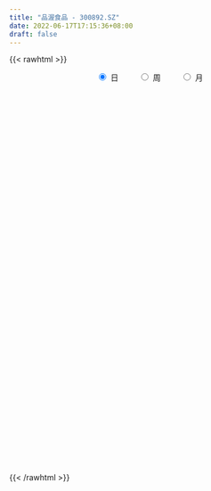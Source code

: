 ```yaml
---
title: "品渥食品 - 300892.SZ"
date: 2022-06-17T17:15:36+08:00
draft: false
---
```

{{< rawhtml >}}
    <div style="text-align: center">
        <label style="padding: 1rem;"><input style="margin-right: .5rem" type="radio" name="period" value="D" checked onclick="period_change(this)">日</label>
        <label style="padding: 1rem;"><input style="margin-right: .5rem" type="radio" name="period" value="W" onclick="period_change(this)">周</label>
        <label style="padding: 1rem;"><input style="margin-right: .5rem" type="radio" name="period" value="M" onclick="period_change(this)">月</label>
    </div>
    <div id="chart" style="height: 700px;"></div> 
    <script type="text/javascript">
        const D_v = [168585.79,126218.24,89160.56,63719.77,62055.11,56658.07,71483.65,46487.28,73024.44,68558.4,62812.05,48395.6,74253.6,91699.26,58838.67,79766.66,60822.12,53538.26,81286.23,57202.7,50057.84,34760.1,31302.67,21734.25,34876.08,33158.79,36425.02,53631.48,40179.98,47209.8,26225.57,29041.22,31536.32,25947.31,27328.06,19221.79,29185.63,23753.56,20193.75,15124.69,16686.98,62129.27,74740.59,99161.04,85477.61,78003.37,55603.56,51012.08,50325.49,35976.94,52902.48,66198.67,49074.66,65308.31,42530.72,37537.13,40877.89,51825.22,41487.16,58315.8,29833.75,32707.64,31622.02,42640.49,47854.32,42033.27,82080.24,67372.4,51147.87,52538.5,31421.57,32114.83,28055.55,53800.6,44962.52,36324.13,29436.67,21971.0,35570.23,29221.7,29316.83,20716.83,23938.85,23509.0,21121.0,21257.0,18689.46,15725.4,26110.88,18117.46,25725.82,16732.75,15645.44,13946.62,16534.58,22106.35,19443.29,19949.31,12483.59,15005.07,10884.44,18878.09,13449.07,13235.26,10236.42,13310.42,12845.68,10425.06,12225.25,12291.0,11884.11,10579.47,24621.95,16919.11,17989.26,14517.06,13583.13,32876.03,23725.64,16833.63,16387.0,17121.3,11244.71,12972.84,16953.7,16582.96,17079.2,25972.65,21148.16,17242.15,24055.86,26489.06,31416.33,32568.03,26969.36,40176.62,24592.74,60710.06,73162.29,41383.51,32810.45,21377.65,23005.13,16411.51,13568.9,21704.45,12213.6,26732.57,18567.08,17360.52,31872.05,27757.28,29965.75,20880.65,15770.88,18305.17,17084.45,21455.7,29365.09,27194.53,28001.8,17386.98,25328.4,22602.27,54716.91,46150.4,47699.51,41292.62,22157.13,23835.99,20336.12,20089.76,11243.74,13106.65,10369.1,12890.06,12838.02,20156.03,11697.85,11454.4,10269.6,16427.25,9722.42,25997.23,15196.46,11308.98,12211.63,8978.94,10739.19,11334.05,7818.64,10351.89,8352.16,14445.2,10299.76,22884.53,11316.02,10196.33,16099.93,14368.0,10190.25,8871.61,9410.42,8613.79,15814.29,21769.93,25542.92,15067.64,11636.74,12750.51,43276.26,28769.47,15359.99,12291.15,17081.36,14736.87,27124.39,14457.9,10112.17,16837.88,8867.52,8299.77,9718.12,12898.15,9270.33,12552.01,7764.74,10893.06,9061.11,8059.68,11921.47,8143.74,9247.23,8775.0,8231.0,5183.52,6836.66,8066.16,28690.35,20532.72,14234.15,10088.05,77144.72,92429.42,46051.96,53091.48,36291.87,34983.72,42258.93,46244.88,51864.63,35832.54,32373.88,22981.8,26462.98,22623.32,17357.51,29108.58,23839.16,17256.55,22288.29,18474.09,32235.07,22823.22,41868.28,33785.2,28475.39,24261.18,19304.1,17350.6,14246.83,21216.06,12955.72,54494.68,32749.1,28185.98,22163.67,19112.44,16429.43,26441.97,23573.79,17896.72,18107.31,15298.51,19047.02,17618.46,20827.36,11391.21,17294.99,17214.93,20475.58,22417.29,26826.64,22006.24,31062.91,20655.0,18567.25,13099.75,10244.0,9196.67,10991.21,15894.0,17190.74,24414.83,18916.02,15239.44,10648.3,14633.72,37071.94,32431.0,23467.39,27234.44,18382.44,11937.16,30789.34,20445.12,20544.65,16940.69,36312.42,12009.86,25907.08,11839.61,5296.48,14303.0,7767.75,8421.0,7500.02,5488.12,5567.49,5562.69,5375.84,6191.34,5459.54,5124.2,5809.3,7115.0,4429.69,7053.88,6568.3,8053.56,12338.33,7033.67,7664.45,11824.97,6848.93,8231.2,5876.09,5969.92,9097.17,10181.47,7960.0,13350.01,8094.49,10921.69,11537.88,9868.46,6646.72,8136.72,7096.0,4924.69,6768.17,17086.37,19023.36,14625.31,11455.33,11426.92,7877.61,10239.51,10394.49,9493.74,14103.41,15595.6,48568.97,37096.22,36936.87,32063.54,35156.92,65154.87,58106.11,41671.22,30058.1,26981.23,27443.72,29581.37,30933.63,19092.42,13259.29,12211.63,22083.11,24167.23,15806.67,11652.25,18025.46,18798.32,15458.02,12885.44,14006.38,16995.0,45822.05,42721.33,24130.77,26106.28,22237.47,32009.62,22521.52,15645.14,14000.32,16924.88,16994.13,17898.45,8409.66,8421.86,13247.19,12716.72,15948.29,12930.74]
const D_histogram = [0.0,-0.7945299145,-1.6900444639,-2.2253627637,-2.5872983802,-2.502346121,-2.0888181125,-1.751743654,-1.2522662215,-0.8026005196,-0.3835625934,-0.2926316713,0.1743945086,0.4936148749,0.5670408661,0.8226906936,0.9953978846,1.0575708574,1.0728732677,0.7970891061,0.3463924418,0.1930831108,0.1514422658,0.085904283,0.1828500755,0.1987256342,0.3201324117,0.4393251649,0.4930828978,0.2491673741,0.1295612386,0.1206478932,0.0753695936,0.0190728755,-0.0961054687,-0.1411008837,-0.0424238178,-0.0534156213,-0.1503167399,-0.1916190419,-0.2267418644,0.1955573611,0.7371104298,1.8906793979,2.5551352188,3.1295540378,3.0391264468,2.9554634037,2.5067383373,2.0659035997,1.3172013653,1.3141615546,1.2925529021,0.8822445677,0.5522152865,0.0415710717,-0.3316050199,-0.7872007377,-1.1073195208,-1.7603700224,-2.1594619849,-2.2720646588,-2.3299517077,-2.1645951082,-1.7609401688,-1.4126950982,-0.5085859945,0.0524956122,0.1629107022,-0.1435762018,-0.5398984867,-0.529541384,-0.6375930344,-0.23710822,0.0411053358,0.3205391463,0.2484015682,0.1531269666,0.2605087919,0.2142729003,-0.0277822953,-0.1736899279,-0.3240416738,-0.5125928484,-0.6846780925,-0.5614453434,-0.5097350095,-0.6186361101,-0.4656221864,-0.4961913199,-0.7482215573,-0.7993102256,-0.8195082248,-0.6534065175,-0.3937082596,-0.3529052731,-0.3689496096,-0.4463843611,-0.4002293243,-0.442767495,-0.3813044956,-0.4542050808,-0.3607673576,-0.3956151398,-0.3192410413,-0.293217589,-0.3741155032,-0.3522865985,-0.2600301224,-0.2746552114,-0.354240752,-0.3017223975,-0.026155903,0.1182797996,0.2499034935,0.4017652483,0.4125691824,0.5855338904,0.6072290616,0.5794533709,0.4780478238,0.3851347422,0.3385516757,0.274814451,0.3389718089,0.4421409485,0.5263316467,0.5923758169,0.6613791053,0.5873517448,0.6559610773,0.7284703867,0.8075353864,0.954285365,0.9791523449,1.0370474329,1.0004789205,1.541877603,1.1526026245,0.6432261421,0.1214610998,-0.1946463222,-0.4841760516,-0.6667377462,-0.7028792327,-0.8192493445,-0.8196698495,-0.6344824154,-0.5237397568,-0.3813062827,-0.1585985963,0.0131272786,0.1413139613,0.1388046086,0.0873778788,0.0773486606,0.1146758846,0.2075468569,0.3669043286,0.4228125948,0.4201972504,0.3775271201,0.4087688298,0.3771921413,0.5016815776,0.6869647362,0.8116434419,0.7061558154,0.6211452675,0.436500062,0.1700105461,-0.2133289688,-0.4521297073,-0.5325425025,-0.5969582122,-0.5687523424,-0.5082024231,-0.5474583889,-0.6166089937,-0.564173166,-0.5167643058,-0.5631584212,-0.5369954885,-0.3595654648,-0.2317374354,-0.1832914133,-0.1631098222,-0.1338884254,-0.1595781561,-0.2122311189,-0.1949391007,-0.1572434528,-0.1351803026,-0.0605842954,-0.0889366373,-0.2790434077,-0.4329358619,-0.5040217079,-0.5221598312,-0.600696905,-0.6892685356,-0.74153951,-0.7328043251,-0.6559014163,-0.5120053256,-0.2986721515,-0.0318980497,0.0974683001,0.2007149323,0.1604668412,0.4149291555,0.5737055418,0.5977829135,0.5475724415,0.5440813117,0.5573287203,0.3365956822,0.1893341912,0.082009693,-0.0873794735,-0.1519354855,-0.1604553922,-0.127297026,-0.1658282788,-0.206052063,-0.1764735613,-0.1847029304,-0.1047344329,-0.0870340329,-0.0452739221,0.0573436514,0.1326068191,0.2049842403,0.2349155186,0.2265652601,0.2081821084,0.1782561298,0.116730753,0.2400225122,0.3183432842,0.2506885747,0.2234261441,0.6289192381,1.0379052299,1.0768307404,1.0503459948,0.9480344293,0.8945724503,0.8871701621,0.9063650192,0.9991470402,0.8762785463,0.6169446511,0.3621230057,0.2490213456,0.0450372075,-0.0623682035,-0.300025825,-0.4038787897,-0.5387544834,-0.7013688781,-0.7199984131,-0.604281933,-0.4652082859,-0.223274843,-0.0656143359,0.0585518472,0.1072187411,0.0968340981,0.1135784352,0.0970504562,-0.0009516968,-0.0887211355,0.1691308836,0.286370193,0.3699425633,0.3218898275,0.2320511519,0.1655130004,0.1460460935,0.145921147,0.0363397712,-0.0902364449,-0.2512561746,-0.230206973,-0.266650577,-0.3104461311,-0.3264902149,-0.4454467581,-0.4116955612,-0.2945482468,-0.1810155368,-0.0854982183,-0.0348028547,0.0841381427,0.0990284694,0.1223622367,0.0390815478,-0.0142107679,-0.0350318887,-0.0273094284,-0.0964891273,-0.1174875649,-0.0220408776,0.0540079211,-0.005550231,-0.0493283802,-0.0744268106,0.0444943906,0.1203516982,0.1885790558,0.048906597,0.0299204296,-0.0382156144,0.0770993468,0.0963224173,0.0719586548,0.0769100577,-0.1044157402,-0.2134254608,-0.4661900071,-0.6632800291,-0.7478986101,-0.9173405023,-0.9305018395,-0.9788304357,-0.8976561441,-0.7707064872,-0.6148586198,-0.4514953893,-0.3266942877,-0.2790859303,-0.2089679682,-0.129855371,-0.0330019413,0.0240203819,0.0740932165,0.1629651901,0.1894388563,0.2458205164,0.1846912923,0.1682020403,0.1265664477,0.1827446637,0.208800837,0.1803119285,0.1474356366,0.082564333,-0.0604133012,-0.1847250483,-0.2227530024,-0.1595263946,-0.1398090314,-0.2144477539,-0.2283156164,-0.1664700591,-0.0798149002,0.0327078066,0.1114364295,0.1467335586,0.1692164922,0.2038014708,0.2851757518,0.2869381215,0.3210178742,0.3536900556,0.3274397703,0.3465744158,0.3004650379,0.1954108035,0.1637719562,0.1896445685,0.3327386892,0.4108573372,0.5306492814,0.5688783595,0.6101206903,0.7658472382,0.8302589185,0.5717912457,0.1946709077,-0.0607181165,-0.3124358542,-0.6870674434,-0.7633462467,-0.6787936544,-0.6150211924,-0.5292003686,-0.4232801239,-0.3642329157,-0.2896049391,-0.2614319535,-0.1911431142,-0.1564181277,-0.1173679357,-0.1226969003,-0.0863597795,0.0005500582,0.1311932767,0.2552967627,0.2756780759,0.2178644128,0.2035566902,0.2493507443,0.2711342563,0.2627068187,0.2811354793,0.2733087151,0.2149895635,0.1014247011,0.0374507143,0.005913062,-0.0100361118,-0.015355773,0.0245914012,0.0333249076]
const D_fast = [0.0,-0.9931623932,-2.3111880585,-3.4028470493,-4.4116072608,-4.9522415318,-5.0609180515,-5.1617795065,-4.9753686293,-4.7263530574,-4.4032057795,-4.3854327752,-3.8748079681,-3.4321838832,-3.2169976755,-2.7556751746,-2.3341185123,-2.0075528253,-1.7240320981,-1.800543983,-2.164642537,-2.2696810902,-2.2734613688,-2.3175232809,-2.1748649695,-2.1093080022,-1.9078681218,-1.6788440774,-1.50181562,-1.6834393003,-1.7706551261,-1.7494064981,-1.7758423993,-1.8273708986,-1.9665756099,-2.0468462458,-1.9587751344,-1.9831208432,-2.1176011469,-2.2068082093,-2.2986164979,-1.8274279321,-1.101597256,0.5246415616,1.8278811872,3.1846885157,3.8540425364,4.5092453442,4.6872048621,4.7628460244,4.3434441313,4.6689447093,4.9704742823,4.7807270898,4.5887516303,4.0885001833,3.6324228368,2.9800269346,2.3830782713,1.2899352641,0.3509778054,-0.3296410333,-0.9700160091,-1.3458081866,-1.3823882894,-1.3873169933,-0.6103543883,-0.0361488785,0.1149938871,-0.2273870674,-0.758683974,-0.8807122173,-1.1481621263,-0.8069543669,-0.5184644772,-0.1588958801,-0.1689330661,-0.2259259261,-0.0534169028,-0.0460845694,-0.2950853387,-0.4844154533,-0.7157776176,-1.0324770043,-1.3757317716,-1.3928603583,-1.4685837768,-1.732143905,-1.6955355278,-1.8501524913,-2.2892381181,-2.5401543428,-2.7652293982,-2.7624793202,-2.6012081272,-2.648631459,-2.7569131979,-2.9459440396,-2.9998463339,-3.1530763784,-3.1869395029,-3.3733913583,-3.3701454745,-3.5038970416,-3.5073332034,-3.5546141484,-3.7290409383,-3.7952836833,-3.7680347378,-3.8513236297,-4.0194693583,-4.0423816031,-3.7733540843,-3.5993484319,-3.4052488645,-3.1529457977,-3.0389995681,-2.7196513874,-2.5461489508,-2.4290612988,-2.41095489,-2.4075842861,-2.3695294335,-2.3645630456,-2.2156627354,-2.0019583587,-1.7861847489,-1.5720466244,-1.3376985596,-1.264887984,-1.0322883822,-0.7776614761,-0.4967126298,-0.1113913099,0.1582637562,0.4754207025,0.6889719202,1.6158400034,1.514715681,1.1661457341,0.6747459668,0.3099769642,-0.1005967781,-0.4498429092,-0.6617042039,-0.9828866518,-1.1882246192,-1.1616577889,-1.1818500695,-1.1347431661,-0.9516851288,-0.7766774343,-0.6131622612,-0.5809704617,-0.6105527218,-0.6012447749,-0.5352485797,-0.3904908932,-0.1394073394,0.0222040756,0.1246380437,0.1763496934,0.3097836105,0.3725049574,0.6224147881,0.9794391308,1.307028697,1.3780800243,1.4483557933,1.3728356033,1.1488487239,0.7121769669,0.3603438015,0.1467953807,-0.0668598821,-0.1808420979,-0.2473427843,-0.4234633474,-0.6467662006,-0.7353736644,-0.8171558807,-1.0043396013,-1.1124255408,-1.0248868833,-0.9549932128,-0.952370044,-0.9729659084,-0.977216618,-1.0428008877,-1.1485116302,-1.1799543871,-1.1815696025,-1.1933015279,-1.1338515945,-1.1844380958,-1.4443057182,-1.7064321378,-1.9035234108,-2.0522014919,-2.2809127919,-2.5418015565,-2.7794574084,-2.9539233048,-3.0409957501,-3.0251009907,-2.8864358545,-2.6276362651,-2.4739028403,-2.320477475,-2.3206088558,-1.9624142526,-1.6602114809,-1.4866883808,-1.4000057424,-1.2674765443,-1.1148969556,-1.2514810732,-1.3514090164,-1.4382310913,-1.6294651262,-1.7320050096,-1.7806387643,-1.7793046546,-1.8592929772,-1.9510297771,-1.9655696657,-2.0199747674,-1.9661898782,-1.9702479863,-1.9398063561,-1.8228528697,-1.7144379972,-1.5908145159,-1.5021543581,-1.4538633015,-1.4202009262,-1.4055628722,-1.4379055608,-1.2546081736,-1.0967015805,-1.1016841463,-1.0730900409,-0.5103671373,0.1580951619,0.4662283574,0.7023301106,0.8370271524,1.0072082859,1.2215985383,1.4673846501,1.8099534312,1.9061545738,1.8010568415,1.6367659475,1.5859196238,1.3931947876,1.2701973257,0.9575332479,0.7527105858,0.4831462712,0.145189657,-0.0534394813,-0.0887934844,-0.0660219087,0.1200928233,0.2613497465,0.4001538914,0.4756254706,0.4894493521,0.5345882979,0.542322933,0.4440828559,0.3341331333,0.6342678733,0.8230997309,0.999157742,1.0315774631,0.9997515754,0.974591674,0.9916362906,1.0279916307,0.9274951977,0.7783598705,0.554526097,0.5180235555,0.4149173072,0.2935102203,0.1958435827,-0.0344746499,-0.1036473433,-0.0601370906,0.0081417352,0.0822844991,0.124279149,0.2642546821,0.3039021261,0.3578264527,0.2843161506,0.227471143,0.19789205,0.1987871532,0.1054851724,0.0551148437,0.1450513115,0.2346020905,0.1736563807,0.1175461364,0.0738410034,0.2038858022,0.3098310343,0.4252031559,0.2977573463,0.2862512864,0.2085613388,0.3431511366,0.3864548114,0.3800807127,0.40425963,0.1968298971,0.0344638112,-0.3348482368,-0.697758266,-0.9693514996,-1.3681285173,-1.6139153145,-1.9069515195,-2.050191264,-2.1159182289,-2.1137850164,-2.0632956332,-2.0201681036,-2.0423312288,-2.0244552587,-1.9778065043,-1.8892035599,-1.8261761412,-1.7575800025,-1.6279667313,-1.5541333511,-1.4362965619,-1.4512529629,-1.4256917048,-1.4356856855,-1.3338213035,-1.2555649211,-1.2389758474,-1.2349932301,-1.2792234505,-1.43730441,-1.6077974192,-1.7015136239,-1.6781686148,-1.6934035094,-1.8216541704,-1.892600937,-1.8723728945,-1.8056714607,-1.6849718021,-1.5783840719,-1.5064035531,-1.4416164965,-1.3560811502,-1.2034129312,-1.1299160312,-1.0155818099,-0.8944871146,-0.8388774573,-0.7330992079,-0.7040923263,-0.7602938598,-0.7509897181,-0.6777059636,-0.4514271706,-0.2705941884,-0.0181399238,0.1623087441,0.3560812476,0.703269605,0.9752460149,0.8597261535,0.5312735425,0.2607049891,-0.0691217121,-0.6155201622,-0.8826355272,-0.9677813485,-1.0577641846,-1.1042434529,-1.1041432391,-1.1361542598,-1.1339275181,-1.1711125208,-1.14860946,-1.1529890055,-1.1432807974,-1.1792839871,-1.1645368111,-1.0774894589,-0.9140479212,-0.7261202445,-0.6368194124,-0.6401669722,-0.6035855223,-0.4954537821,-0.405886706,-0.348637439,-0.2599249085,-0.1994244939,-0.2039962547,-0.2922049418,-0.34681625,-0.3768756368,-0.3953338386,-0.404492443,-0.3583974186,-0.3413326853]
const D_slow = [0.0,-0.1986324786,-0.6211435946,-1.1774842855,-1.8243088806,-2.4498954108,-2.972099939,-3.4100358525,-3.7231024078,-3.9237525378,-4.0196431861,-4.0928011039,-4.0492024768,-3.9257987581,-3.7840385415,-3.5783658681,-3.329516397,-3.0651236826,-2.7969053657,-2.5976330892,-2.5110349787,-2.462764201,-2.4249036346,-2.4034275639,-2.357715045,-2.3080336364,-2.2280005335,-2.1181692423,-1.9948985178,-1.9326066743,-1.9002163647,-1.8700543913,-1.8512119929,-1.8464437741,-1.8704701412,-1.9057453622,-1.9163513166,-1.9297052219,-1.9672844069,-2.0151891674,-2.0718746335,-2.0229852932,-1.8387076858,-1.3660378363,-0.7272540316,0.0551344779,0.8149160896,1.5537819405,2.1804665248,2.6969424247,3.026242766,3.3547831547,3.6779213802,3.8984825221,4.0365363438,4.0469291117,3.9640278567,3.7672276723,3.4903977921,3.0503052865,2.5104397903,1.9424236256,1.3599356986,0.8187869216,0.3785518794,0.0253781048,-0.1017683938,-0.0886444907,-0.0479168152,-0.0838108656,-0.2187854873,-0.3511708333,-0.5105690919,-0.5698461469,-0.559569813,-0.4794350264,-0.4173346343,-0.3790528927,-0.3139256947,-0.2603574696,-0.2673030434,-0.3107255254,-0.3917359439,-0.5198841559,-0.6910536791,-0.8314150149,-0.9588487673,-1.1135077948,-1.2299133414,-1.3539611714,-1.5410165607,-1.7408441172,-1.9457211734,-2.1090728027,-2.2074998676,-2.2957261859,-2.3879635883,-2.4995596786,-2.5996170096,-2.7103088834,-2.8056350073,-2.9191862775,-3.0093781169,-3.1082819018,-3.1880921622,-3.2613965594,-3.3549254352,-3.4429970848,-3.5080046154,-3.5766684183,-3.6652286063,-3.7406592056,-3.7471981814,-3.7176282315,-3.6551523581,-3.554711046,-3.4515687504,-3.3051852778,-3.1533780124,-3.0085146697,-2.8890027138,-2.7927190282,-2.7080811093,-2.6393774965,-2.5546345443,-2.4440993072,-2.3125163955,-2.1644224413,-1.999077665,-1.8522397288,-1.6882494594,-1.5061318628,-1.3042480162,-1.0656766749,-0.8208885887,-0.5616267305,-0.3115070003,0.0739624004,0.3621130565,0.522919592,0.553284867,0.5046232864,0.3835792735,0.216894837,0.0411750288,-0.1636373073,-0.3685547697,-0.5271753735,-0.6581103127,-0.7534368834,-0.7930865325,-0.7898047128,-0.7544762225,-0.7197750704,-0.6979306007,-0.6785934355,-0.6499244643,-0.5980377501,-0.506311668,-0.4006085193,-0.2955592067,-0.2011774266,-0.0989852192,-0.0046871839,0.1207332105,0.2924743946,0.4953852551,0.6719242089,0.8272105258,0.9363355413,0.9788381778,0.9255059356,0.8124735088,0.6793378832,0.5300983301,0.3879102445,0.2608596387,0.1239950415,-0.0301572069,-0.1712004984,-0.3003915749,-0.4411811801,-0.5754300523,-0.6653214185,-0.7232557773,-0.7690786307,-0.8098560862,-0.8433281926,-0.8832227316,-0.9362805113,-0.9850152865,-1.0243261497,-1.0581212253,-1.0732672992,-1.0955014585,-1.1652623104,-1.2734962759,-1.3995017029,-1.5300416607,-1.6802158869,-1.8525330208,-2.0379178984,-2.2211189796,-2.3850943337,-2.5130956651,-2.587763703,-2.5957382154,-2.5713711404,-2.5211924073,-2.481075697,-2.3773434081,-2.2339170227,-2.0844712943,-1.9475781839,-1.811557856,-1.6722256759,-1.5880767554,-1.5407432076,-1.5202407843,-1.5420856527,-1.5800695241,-1.6201833721,-1.6520076286,-1.6934646983,-1.7449777141,-1.7890961044,-1.835271837,-1.8614554452,-1.8832139535,-1.894532434,-1.8801965211,-1.8470448163,-1.7957987563,-1.7370698766,-1.6804285616,-1.6283830345,-1.5838190021,-1.5546363138,-1.4946306858,-1.4150448647,-1.352372721,-1.296516185,-1.1392863755,-0.879810068,-0.6106023829,-0.3480158842,-0.1110072769,0.1126358357,0.3344283762,0.561019631,0.810806391,1.0298760276,1.1841121904,1.2746429418,1.3368982782,1.3481575801,1.3325655292,1.2575590729,1.1565893755,1.0219007547,0.8465585351,0.6665589318,0.5154884486,0.3991863771,0.3433676664,0.3269640824,0.3416020442,0.3684067295,0.392615254,0.4210098628,0.4452724768,0.4450345526,0.4228542688,0.4651369897,0.5367295379,0.6292151787,0.7096876356,0.7677004236,0.8090786737,0.845590197,0.8820704838,0.8911554266,0.8685963154,0.8057822717,0.7482305285,0.6815678842,0.6039563514,0.5223337977,0.4109721082,0.3080482179,0.2344111562,0.189157272,0.1677827174,0.1590820037,0.1801165394,0.2048736567,0.2354642159,0.2452346029,0.2416819109,0.2329239387,0.2260965816,0.2019742998,0.1726024086,0.1670921891,0.1805941694,0.1792066117,0.1668745166,0.148267814,0.1593914116,0.1894793361,0.2366241001,0.2488507494,0.2563308568,0.2467769532,0.2660517899,0.2901323942,0.3081220579,0.3273495723,0.3012456373,0.247889272,0.1313417703,-0.034478237,-0.2214528895,-0.4507880151,-0.683413475,-0.9281210839,-1.1525351199,-1.3452117417,-1.4989263966,-1.611800244,-1.6934738159,-1.7632452985,-1.8154872905,-1.8479511333,-1.8562016186,-1.8501965231,-1.831673219,-1.7909319214,-1.7435722074,-1.6821170783,-1.6359442552,-1.5938937451,-1.5622521332,-1.5165659673,-1.464365758,-1.4192877759,-1.3824288667,-1.3617877835,-1.3768911088,-1.4230723709,-1.4787606215,-1.5186422201,-1.553594478,-1.6072064165,-1.6642853206,-1.7059028354,-1.7258565604,-1.7176796088,-1.6898205014,-1.6531371117,-1.6108329887,-1.559882621,-1.488588683,-1.4168541527,-1.3365996841,-1.2481771702,-1.1663172276,-1.0796736237,-1.0045573642,-0.9557046633,-0.9147616743,-0.8673505321,-0.7841658598,-0.6814515255,-0.5487892052,-0.4065696153,-0.2540394428,-0.0625776332,0.1449870964,0.2879349078,0.3366026348,0.3214231056,0.2433141421,0.0715472812,-0.1192892804,-0.288987694,-0.4427429921,-0.5750430843,-0.6808631153,-0.7719213442,-0.844322579,-0.9096805673,-0.9574663459,-0.9965708778,-1.0259128617,-1.0565870868,-1.0781770317,-1.0780395171,-1.0452411979,-0.9814170072,-0.9124974883,-0.8580313851,-0.8071422125,-0.7448045264,-0.6770209623,-0.6113442577,-0.5410603878,-0.4727332091,-0.4189858182,-0.3936296429,-0.3842669643,-0.3827886988,-0.3852977268,-0.38913667,-0.3829888197,-0.3746575928]
const D_data = [['2020-09-24', 70.3, 77.0, 70.1, 82.0],['2020-09-25', 73.1, 64.55, 64.55, 75.88],['2020-09-28', 61.81, 57.64, 56.2, 63.36],['2020-09-29', 57.78, 56.57, 56.5, 60.25],['2020-09-30', 55.3, 54.16, 54.01, 57.8],['2020-10-09', 54.97, 56.66, 54.1, 57.3],['2020-10-12', 56.5, 59.9, 56.02, 60.9],['2020-10-13', 58.8, 58.98, 58.13, 59.97],['2020-10-14', 58.97, 61.57, 58.51, 63.8],['2020-10-15', 60.91, 62.15, 59.3, 64.48],['2020-10-16', 61.73, 63.08, 60.5, 64.11],['2020-10-19', 62.0, 59.5, 58.95, 62.88],['2020-10-20', 59.35, 65.1, 59.2, 68.35],['2020-10-21', 64.61, 65.08, 63.48, 69.66],['2020-10-22', 63.64, 62.94, 61.67, 65.6],['2020-10-23', 62.49, 66.15, 62.48, 67.8],['2020-10-26', 66.99, 66.51, 63.02, 66.99],['2020-10-27', 65.5, 66.13, 63.5, 66.9],['2020-10-28', 70.0, 66.19, 66.13, 72.0],['2020-10-29', 62.56, 62.2, 62.0, 65.0],['2020-10-30', 62.0, 58.13, 57.28, 62.13],['2020-11-02', 58.0, 60.08, 57.68, 60.38],['2020-11-03', 59.89, 60.74, 59.22, 61.3],['2020-11-04', 60.7, 59.9, 59.25, 60.99],['2020-11-05', 60.34, 61.79, 60.16, 62.35],['2020-11-06', 61.6, 60.9, 59.26, 62.4],['2020-11-09', 62.69, 62.48, 61.03, 62.95],['2020-11-10', 62.9, 63.1, 62.15, 65.8],['2020-11-11', 62.2, 62.83, 62.07, 65.32],['2020-11-12', 61.79, 58.6, 52.5, 61.99],['2020-11-13', 57.99, 59.05, 56.69, 60.3],['2020-11-16', 58.02, 59.92, 57.9, 61.68],['2020-11-17', 59.6, 59.13, 57.5, 60.4],['2020-11-18', 59.1, 58.49, 58.01, 59.98],['2020-11-19', 58.39, 56.99, 56.56, 58.39],['2020-11-20', 56.87, 57.07, 56.22, 57.85],['2020-11-23', 58.23, 58.67, 57.1, 58.96],['2020-11-24', 58.05, 57.22, 56.35, 58.4],['2020-11-25', 57.13, 55.49, 55.49, 57.81],['2020-11-26', 55.01, 55.39, 54.5, 56.63],['2020-11-27', 55.3, 54.8, 53.83, 55.3],['2020-11-30', 54.8, 61.28, 54.7, 62.8],['2020-12-01', 60.34, 65.49, 60.34, 66.1],['2020-12-02', 67.4, 78.59, 67.4, 78.59],['2020-12-03', 75.5, 79.03, 73.0, 82.44],['2020-12-04', 83.08, 83.5, 78.0, 85.38],['2020-12-07', 80.02, 79.02, 78.89, 84.5],['2020-12-08', 79.71, 81.21, 78.01, 81.98],['2020-12-09', 79.46, 77.65, 76.41, 80.45],['2020-12-10', 77.0, 77.52, 75.8, 79.39],['2020-12-11', 77.65, 72.2, 69.96, 78.38],['2020-12-14', 71.03, 81.02, 68.8, 81.8],['2020-12-15', 81.11, 82.27, 79.51, 83.0],['2020-12-16', 80.12, 77.64, 77.0, 87.66],['2020-12-17', 77.74, 77.78, 75.88, 79.72],['2020-12-18', 76.55, 74.05, 73.56, 77.7],['2020-12-21', 74.16, 73.83, 71.9, 74.9],['2020-12-22', 72.84, 70.65, 70.0, 75.5],['2020-12-23', 70.05, 70.0, 68.51, 71.66],['2020-12-24', 69.03, 62.5, 61.81, 69.4],['2020-12-25', 62.0, 61.65, 60.21, 63.48],['2020-12-28', 61.18, 62.39, 60.62, 63.33],['2020-12-29', 61.11, 61.0, 58.01, 61.74],['2020-12-30', 60.01, 62.44, 59.06, 64.94],['2020-12-31', 62.5, 65.48, 62.5, 68.0],['2021-01-04', 65.0, 65.58, 63.5, 67.43],['2021-01-05', 64.7, 75.17, 63.76, 78.5],['2021-01-06', 77.99, 74.65, 72.89, 79.0],['2021-01-07', 75.0, 70.9, 70.45, 77.65],['2021-01-08', 69.03, 65.14, 63.88, 69.97],['2021-01-11', 64.0, 61.81, 61.81, 64.74],['2021-01-12', 61.78, 65.39, 61.78, 66.3],['2021-01-13', 64.61, 63.11, 61.79, 65.55],['2021-01-14', 63.12, 69.85, 62.53, 71.71],['2021-01-15', 68.5, 70.0, 68.01, 73.0],['2021-01-18', 70.07, 71.6, 68.48, 73.73],['2021-01-19', 71.1, 67.92, 67.27, 71.5],['2021-01-20', 68.02, 67.28, 66.07, 69.36],['2021-01-21', 67.02, 69.97, 66.64, 71.8],['2021-01-22', 69.76, 68.36, 67.01, 71.26],['2021-01-25', 67.96, 65.16, 64.01, 68.5],['2021-01-26', 64.8, 65.19, 64.36, 66.97],['2021-01-27', 64.98, 64.08, 61.92, 65.0],['2021-01-28', 62.8, 62.28, 62.25, 65.9],['2021-01-29', 62.89, 60.94, 59.18, 63.93],['2021-02-01', 60.03, 63.9, 59.8, 64.64],['2021-02-02', 63.98, 62.92, 62.0, 64.39],['2021-02-03', 62.3, 60.15, 60.0, 62.99],['2021-02-04', 60.2, 62.95, 60.0, 64.3],['2021-02-05', 62.7, 60.41, 60.05, 63.5],['2021-02-08', 60.0, 56.16, 55.66, 60.41],['2021-02-09', 56.19, 57.0, 55.39, 57.65],['2021-02-10', 57.06, 56.28, 55.6, 57.6],['2021-02-18', 57.09, 58.13, 56.81, 59.36],['2021-02-19', 57.78, 59.73, 57.52, 60.66],['2021-02-22', 59.94, 57.18, 56.66, 59.94],['2021-02-23', 56.61, 55.91, 54.22, 56.87],['2021-02-24', 55.92, 54.21, 53.75, 56.07],['2021-02-25', 54.28, 54.97, 53.78, 55.13],['2021-02-26', 54.0, 53.15, 52.61, 54.74],['2021-03-01', 53.38, 53.78, 53.3, 54.17],['2021-03-02', 54.3, 51.32, 51.28, 54.3],['2021-03-03', 51.4, 52.71, 51.4, 52.8],['2021-03-04', 52.27, 50.52, 50.5, 52.5],['2021-03-05', 50.22, 51.29, 49.61, 51.52],['2021-03-08', 51.49, 50.23, 50.2, 52.37],['2021-03-09', 50.2, 48.0, 47.62, 50.25],['2021-03-10', 48.49, 48.35, 47.0, 48.79],['2021-03-11', 48.0, 48.8, 46.7, 48.8],['2021-03-12', 48.5, 46.95, 46.95, 48.77],['2021-03-15', 46.5, 45.11, 44.9, 46.7],['2021-03-16', 45.48, 45.9, 44.57, 46.3],['2021-03-17', 45.31, 48.92, 45.31, 49.68],['2021-03-18', 49.0, 47.92, 47.41, 49.51],['2021-03-19', 47.39, 48.13, 47.24, 49.8],['2021-03-22', 47.92, 48.9, 47.81, 49.19],['2021-03-23', 48.43, 47.4, 47.0, 48.57],['2021-03-24', 47.12, 49.85, 47.12, 51.45],['2021-03-25', 49.13, 48.5, 47.2, 49.4],['2021-03-26', 47.9, 47.9, 47.31, 48.45],['2021-03-29', 47.7, 46.63, 46.22, 47.7],['2021-03-30', 46.61, 46.15, 45.82, 47.11],['2021-03-31', 46.07, 46.25, 45.61, 46.78],['2021-04-01', 46.26, 45.6, 45.17, 46.46],['2021-04-02', 45.8, 47.08, 45.55, 47.36],['2021-04-06', 46.8, 47.98, 46.7, 48.4],['2021-04-07', 47.98, 48.3, 47.03, 48.69],['2021-04-08', 48.3, 48.61, 48.26, 50.68],['2021-04-09', 48.32, 49.22, 47.8, 50.02],['2021-04-12', 49.34, 47.64, 47.6, 49.79],['2021-04-13', 47.95, 49.66, 47.7, 49.86],['2021-04-14', 49.49, 50.42, 48.48, 51.39],['2021-04-15', 50.44, 51.33, 49.52, 52.28],['2021-04-16', 50.99, 53.33, 50.42, 53.82],['2021-04-19', 52.6, 52.91, 51.6, 53.23],['2021-04-20', 52.33, 54.26, 51.19, 57.13],['2021-04-21', 53.14, 53.89, 53.01, 54.49],['2021-04-22', 53.88, 63.51, 53.7, 64.61],['2021-04-23', 55.55, 53.37, 52.9, 58.0],['2021-04-26', 51.99, 50.21, 50.12, 52.69],['2021-04-27', 49.88, 47.64, 47.42, 50.13],['2021-04-28', 47.78, 47.99, 47.11, 48.84],['2021-04-29', 47.9, 46.47, 46.45, 48.05],['2021-04-30', 46.18, 46.11, 45.69, 46.66],['2021-05-06', 46.12, 46.82, 46.03, 47.19],['2021-05-07', 46.5, 44.78, 44.68, 46.7],['2021-05-10', 44.5, 45.22, 44.1, 45.54],['2021-05-11', 45.7, 47.4, 45.46, 49.01],['2021-05-12', 46.44, 46.72, 45.76, 47.3],['2021-05-13', 46.49, 47.34, 45.91, 47.69],['2021-05-14', 48.0, 49.01, 48.0, 50.66],['2021-05-17', 48.4, 49.27, 46.82, 49.37],['2021-05-18', 48.71, 49.49, 48.47, 51.25],['2021-05-19', 49.09, 48.2, 47.85, 49.48],['2021-05-20', 47.92, 47.43, 47.43, 48.9],['2021-05-21', 47.53, 47.75, 47.32, 49.68],['2021-05-24', 47.75, 48.4, 46.42, 48.66],['2021-05-25', 48.35, 49.49, 48.1, 49.76],['2021-05-26', 49.51, 51.16, 49.28, 51.26],['2021-05-27', 51.0, 50.7, 50.26, 52.29],['2021-05-28', 50.5, 50.4, 49.44, 51.9],['2021-05-31', 50.64, 50.06, 49.8, 51.34],['2021-06-01', 50.5, 51.25, 49.82, 51.6],['2021-06-02', 51.0, 50.77, 50.3, 52.07],['2021-06-03', 50.99, 53.34, 50.58, 55.8],['2021-06-04', 54.25, 55.45, 53.36, 56.13],['2021-06-07', 57.0, 56.19, 54.23, 57.5],['2021-06-08', 55.58, 54.05, 52.31, 55.99],['2021-06-09', 54.43, 54.43, 52.12, 54.45],['2021-06-10', 53.7, 53.0, 52.31, 55.5],['2021-06-11', 52.0, 51.13, 50.88, 52.78],['2021-06-15', 50.87, 48.02, 47.92, 50.87],['2021-06-16', 47.98, 48.0, 47.35, 48.62],['2021-06-17', 47.97, 48.83, 47.42, 49.35],['2021-06-18', 49.0, 48.27, 48.01, 49.43],['2021-06-21', 48.18, 48.93, 47.51, 48.93],['2021-06-22', 48.89, 49.19, 48.52, 49.23],['2021-06-23', 49.2, 47.6, 47.36, 49.44],['2021-06-24', 47.5, 46.47, 46.39, 47.5],['2021-06-25', 46.67, 47.46, 45.57, 48.0],['2021-06-28', 47.61, 47.2, 47.18, 47.9],['2021-06-29', 47.17, 45.54, 45.5, 47.25],['2021-06-30', 45.88, 45.88, 45.55, 46.82],['2021-07-01', 46.0, 47.88, 45.7, 49.09],['2021-07-02', 47.79, 47.75, 47.32, 49.15],['2021-07-05', 47.73, 46.96, 46.55, 48.38],['2021-07-06', 46.97, 46.54, 45.7, 47.02],['2021-07-07', 46.2, 46.55, 46.14, 47.19],['2021-07-08', 46.52, 45.63, 45.5, 46.52],['2021-07-09', 45.45, 44.8, 44.55, 45.8],['2021-07-12', 45.07, 45.28, 44.83, 45.5],['2021-07-13', 45.28, 45.4, 45.08, 46.15],['2021-07-14', 45.44, 45.1, 44.56, 45.77],['2021-07-15', 45.1, 45.79, 44.21, 45.98],['2021-07-16', 45.31, 44.41, 44.34, 45.57],['2021-07-19', 44.1, 41.48, 41.11, 44.15],['2021-07-20', 40.65, 40.54, 40.09, 41.33],['2021-07-21', 40.8, 40.4, 40.32, 41.46],['2021-07-22', 40.38, 40.2, 39.2, 40.38],['2021-07-23', 39.9, 38.5, 38.32, 39.98],['2021-07-26', 38.19, 37.15, 36.86, 38.45],['2021-07-27', 37.09, 36.37, 36.28, 37.53],['2021-07-28', 36.3, 36.12, 35.16, 36.75],['2021-07-29', 36.42, 36.32, 36.11, 36.78],['2021-07-30', 35.71, 36.94, 35.1, 36.97],['2021-08-02', 37.4, 38.09, 36.6, 38.58],['2021-08-03', 37.58, 39.56, 37.31, 39.76],['2021-08-04', 38.99, 38.57, 38.28, 39.0],['2021-08-05', 38.45, 38.63, 38.1, 39.2],['2021-08-06', 38.43, 36.79, 36.79, 38.43],['2021-08-09', 36.78, 40.95, 36.68, 42.51],['2021-08-10', 40.01, 40.94, 39.7, 41.72],['2021-08-11', 40.7, 39.91, 39.7, 41.18],['2021-08-12', 39.9, 39.08, 38.87, 40.47],['2021-08-13', 38.95, 39.69, 38.73, 40.37],['2021-08-16', 39.99, 40.12, 39.18, 40.58],['2021-08-17', 37.0, 36.75, 36.0, 37.66],['2021-08-18', 36.25, 36.66, 35.6, 37.1],['2021-08-19', 36.41, 36.36, 36.12, 37.03],['2021-08-20', 36.08, 34.61, 34.35, 36.26],['2021-08-23', 34.3, 34.97, 34.27, 34.98],['2021-08-24', 35.17, 35.12, 34.8, 35.36],['2021-08-25', 35.1, 35.36, 34.89, 36.21],['2021-08-26', 35.31, 34.09, 34.05, 35.35],['2021-08-27', 34.43, 33.46, 33.2, 34.43],['2021-08-30', 33.46, 33.9, 32.85, 34.88],['2021-08-31', 33.68, 33.08, 33.0, 33.92],['2021-09-01', 33.01, 34.0, 32.54, 34.28],['2021-09-02', 33.92, 33.14, 33.08, 33.93],['2021-09-03', 33.0, 33.28, 32.99, 33.55],['2021-09-06', 33.11, 34.17, 32.91, 34.46],['2021-09-07', 33.96, 34.12, 33.89, 34.79],['2021-09-08', 34.13, 34.36, 33.92, 34.55],['2021-09-09', 34.3, 34.03, 33.8, 34.73],['2021-09-10', 33.99, 33.55, 33.41, 34.03],['2021-09-13', 33.38, 33.29, 33.15, 33.7],['2021-09-14', 33.39, 32.94, 32.9, 33.98],['2021-09-15', 33.02, 32.19, 31.97, 33.02],['2021-09-16', 32.19, 34.6, 32.01, 37.28],['2021-09-17', 34.02, 34.6, 33.96, 36.3],['2021-09-22', 33.86, 32.83, 32.69, 33.9],['2021-09-23', 33.33, 33.08, 32.97, 33.7],['2021-09-24', 32.78, 39.7, 32.78, 39.7],['2021-09-27', 38.5, 42.48, 37.08, 42.84],['2021-09-28', 40.43, 39.8, 38.53, 40.63],['2021-09-29', 39.16, 39.8, 39.11, 42.19],['2021-09-30', 40.03, 39.27, 38.7, 41.3],['2021-10-08', 39.28, 40.2, 38.56, 41.16],['2021-10-11', 40.0, 41.36, 39.6, 43.8],['2021-10-12', 40.2, 42.51, 39.03, 43.43],['2021-10-13', 41.96, 44.6, 41.18, 45.15],['2021-10-14', 43.54, 42.7, 42.21, 44.65],['2021-10-15', 41.89, 40.71, 40.2, 43.68],['2021-10-18', 40.18, 39.94, 38.52, 40.25],['2021-10-19', 39.8, 41.15, 39.01, 41.6],['2021-10-20', 40.6, 39.46, 39.02, 41.15],['2021-10-21', 39.08, 40.01, 39.06, 40.5],['2021-10-22', 39.92, 37.48, 37.3, 39.98],['2021-10-25', 37.41, 38.12, 36.18, 38.19],['2021-10-26', 37.76, 36.86, 36.71, 38.79],['2021-10-27', 36.2, 35.34, 34.88, 36.59],['2021-10-28', 35.46, 36.19, 35.05, 36.86],['2021-10-29', 36.13, 37.69, 36.01, 39.8],['2021-11-01', 37.9, 38.31, 36.3, 38.73],['2021-11-02', 38.98, 40.41, 37.72, 41.4],['2021-11-03', 39.73, 40.37, 39.1, 41.28],['2021-11-04', 39.8, 40.76, 39.8, 41.7],['2021-11-05', 40.98, 40.4, 40.1, 42.0],['2021-11-08', 40.18, 39.9, 39.3, 40.78],['2021-11-09', 40.55, 40.4, 39.56, 41.17],['2021-11-10', 39.9, 40.13, 39.54, 40.49],['2021-11-11', 40.13, 38.9, 38.86, 40.24],['2021-11-12', 38.68, 38.55, 38.22, 39.38],['2021-11-15', 38.57, 43.44, 38.57, 44.33],['2021-11-16', 43.01, 42.95, 42.19, 44.0],['2021-11-17', 43.05, 43.42, 42.23, 43.95],['2021-11-18', 43.03, 42.24, 42.0, 43.66],['2021-11-19', 42.61, 41.67, 41.24, 43.45],['2021-11-22', 41.48, 41.81, 40.75, 41.9],['2021-11-23', 41.3, 42.41, 40.37, 43.11],['2021-11-24', 42.41, 42.84, 41.8, 43.31],['2021-11-25', 42.42, 41.37, 41.11, 43.02],['2021-11-26', 41.3, 40.62, 40.2, 41.82],['2021-11-29', 39.94, 39.39, 39.07, 40.44],['2021-11-30', 39.89, 41.21, 39.32, 41.27],['2021-12-01', 41.5, 40.35, 40.2, 41.5],['2021-12-02', 40.0, 39.9, 39.88, 42.5],['2021-12-03', 39.48, 39.91, 39.41, 40.49],['2021-12-06', 40.04, 38.01, 37.92, 40.04],['2021-12-07', 38.5, 39.4, 38.13, 39.99],['2021-12-08', 39.3, 40.61, 38.81, 40.94],['2021-12-09', 40.61, 41.03, 40.31, 41.65],['2021-12-10', 40.66, 41.29, 40.66, 42.66],['2021-12-13', 40.62, 41.1, 40.62, 42.3],['2021-12-14', 41.11, 42.46, 40.16, 43.41],['2021-12-15', 42.95, 41.62, 41.49, 42.95],['2021-12-16', 41.65, 41.95, 41.4, 42.85],['2021-12-17', 41.95, 40.55, 40.5, 42.5],['2021-12-20', 40.98, 40.6, 40.22, 41.3],['2021-12-21', 41.07, 40.82, 40.11, 41.15],['2021-12-22', 40.8, 41.15, 40.6, 41.49],['2021-12-23', 41.23, 40.0, 39.72, 41.71],['2021-12-24', 40.11, 40.3, 39.8, 41.68],['2021-12-27', 40.86, 41.93, 38.85, 41.95],['2021-12-28', 41.61, 42.19, 41.3, 42.59],['2021-12-29', 42.19, 40.58, 40.17, 42.38],['2021-12-30', 40.5, 40.5, 40.0, 40.92],['2021-12-31', 40.5, 40.52, 40.5, 42.09],['2022-01-04', 39.98, 42.59, 39.2, 42.98],['2022-01-05', 42.5, 42.67, 42.03, 43.95],['2022-01-06', 42.24, 43.12, 41.89, 43.68],['2022-01-07', 42.84, 40.45, 40.31, 43.49],['2022-01-10', 40.3, 41.6, 39.62, 42.1],['2022-01-11', 41.99, 40.78, 40.6, 41.99],['2022-01-12', 40.86, 43.26, 40.5, 43.64],['2022-01-13', 43.6, 42.53, 42.5, 43.65],['2022-01-14', 42.97, 42.08, 41.8, 43.87],['2022-01-17', 41.85, 42.5, 40.94, 42.76],['2022-01-18', 42.27, 39.72, 39.31, 42.49],['2022-01-19', 39.31, 39.75, 39.21, 39.97],['2022-01-20', 39.7, 36.72, 36.35, 39.7],['2022-01-21', 36.71, 35.75, 35.58, 37.08],['2022-01-24', 35.88, 35.81, 35.35, 36.13],['2022-01-25', 35.99, 33.34, 33.34, 36.0],['2022-01-26', 33.55, 33.98, 33.55, 35.28],['2022-01-27', 34.09, 32.49, 32.49, 34.28],['2022-01-28', 32.88, 33.3, 32.63, 33.88],['2022-02-07', 33.88, 33.59, 33.11, 34.19],['2022-02-08', 33.65, 33.96, 33.18, 34.09],['2022-02-09', 34.0, 34.27, 33.92, 34.49],['2022-02-10', 34.44, 34.02, 33.84, 34.49],['2022-02-11', 34.02, 33.03, 33.0, 34.05],['2022-02-14', 32.86, 33.18, 32.8, 33.61],['2022-02-15', 33.28, 33.3, 32.58, 33.43],['2022-02-16', 33.5, 33.67, 33.11, 33.89],['2022-02-17', 33.6, 33.32, 33.1, 34.3],['2022-02-18', 33.0, 33.3, 32.75, 33.49],['2022-02-21', 33.29, 34.0, 33.14, 34.16],['2022-02-22', 34.0, 33.42, 32.97, 34.0],['2022-02-23', 33.5, 33.95, 33.24, 34.23],['2022-02-24', 33.75, 32.4, 32.06, 34.15],['2022-02-25', 32.8, 32.66, 32.52, 33.39],['2022-02-28', 32.6, 32.08, 31.57, 32.84],['2022-03-01', 32.08, 33.25, 32.02, 33.39],['2022-03-02', 33.01, 33.04, 32.68, 33.4],['2022-03-03', 33.1, 32.3, 32.15, 33.2],['2022-03-04', 32.29, 32.01, 31.84, 32.51],['2022-03-07', 32.09, 31.24, 31.0, 32.09],['2022-03-08', 31.34, 29.51, 29.5, 31.34],['2022-03-09', 29.99, 28.72, 27.5, 30.17],['2022-03-10', 29.7, 28.99, 28.77, 29.99],['2022-03-11', 28.75, 29.96, 28.1, 29.98],['2022-03-14', 29.75, 29.3, 29.3, 30.1],['2022-03-15', 29.02, 27.6, 27.07, 29.18],['2022-03-16', 28.01, 27.71, 26.38, 28.07],['2022-03-17', 27.99, 28.39, 27.85, 28.99],['2022-03-18', 28.51, 28.76, 28.31, 29.02],['2022-03-21', 28.91, 29.36, 28.53, 29.8],['2022-03-22', 29.36, 29.27, 28.7, 29.5],['2022-03-23', 29.28, 28.9, 28.75, 29.39],['2022-03-24', 28.69, 28.79, 28.35, 29.28],['2022-03-25', 28.95, 29.02, 28.79, 31.08],['2022-03-28', 29.0, 29.9, 28.46, 30.69],['2022-03-29', 29.6, 29.15, 28.91, 30.4],['2022-03-30', 29.63, 29.7, 28.8, 29.9],['2022-03-31', 29.6, 29.95, 29.33, 30.42],['2022-04-01', 29.9, 29.33, 29.23, 29.9],['2022-04-06', 29.16, 29.99, 29.14, 30.2],['2022-04-07', 29.84, 29.21, 29.17, 30.79],['2022-04-08', 29.21, 28.12, 27.8, 29.5],['2022-04-11', 27.95, 28.68, 27.9, 29.92],['2022-04-12', 28.23, 29.4, 27.62, 29.68],['2022-04-13', 29.4, 31.42, 29.19, 33.49],['2022-04-14', 30.48, 31.4, 30.2, 32.33],['2022-04-15', 30.71, 32.75, 30.45, 32.96],['2022-04-18', 32.13, 32.53, 31.65, 33.5],['2022-04-19', 31.68, 33.21, 31.2, 33.4],['2022-04-20', 33.2, 35.71, 32.6, 37.0],['2022-04-21', 34.8, 35.81, 33.67, 36.88],['2022-04-22', 34.0, 31.83, 31.67, 35.0],['2022-04-25', 30.36, 28.97, 28.89, 31.4],['2022-04-26', 28.97, 28.88, 28.21, 30.28],['2022-04-27', 28.01, 27.44, 25.85, 28.32],['2022-04-28', 24.7, 23.82, 23.7, 27.4],['2022-04-29', 24.04, 25.75, 23.9, 26.48],['2022-05-05', 25.9, 27.18, 25.35, 27.6],['2022-05-06', 26.63, 26.75, 26.37, 27.1],['2022-05-09', 26.62, 26.9, 26.09, 27.0],['2022-05-10', 26.64, 27.2, 26.12, 27.71],['2022-05-11', 27.22, 26.64, 26.44, 27.76],['2022-05-12', 26.29, 26.82, 26.14, 27.46],['2022-05-13', 26.84, 26.17, 26.03, 27.12],['2022-05-16', 26.49, 26.65, 26.31, 27.5],['2022-05-17', 26.69, 26.21, 25.31, 27.29],['2022-05-18', 26.2, 26.21, 25.46, 26.98],['2022-05-19', 25.71, 25.5, 25.28, 25.98],['2022-05-20', 25.53, 25.87, 25.46, 26.6],['2022-05-23', 26.04, 26.65, 25.78, 27.11],['2022-05-24', 26.8, 27.69, 25.43, 28.8],['2022-05-25', 27.35, 28.31, 27.02, 28.47],['2022-05-26', 27.95, 27.48, 27.25, 28.3],['2022-05-27', 27.65, 26.47, 25.95, 27.8],['2022-05-30', 26.5, 26.87, 26.5, 27.78],['2022-05-31', 26.88, 27.78, 26.88, 28.36],['2022-06-01', 27.77, 27.77, 27.5, 28.6],['2022-06-02', 27.75, 27.55, 26.88, 28.19],['2022-06-06', 27.71, 28.05, 27.31, 28.05],['2022-06-07', 27.96, 27.9, 27.3, 28.55],['2022-06-08', 27.8, 27.22, 26.74, 27.96],['2022-06-09', 27.23, 26.13, 25.81, 27.25],['2022-06-10', 26.05, 26.27, 25.8, 26.48],['2022-06-13', 25.99, 26.38, 25.99, 26.63],['2022-06-14', 26.38, 26.39, 25.75, 26.83],['2022-06-15', 26.35, 26.4, 26.3, 26.8],['2022-06-16', 26.37, 27.01, 26.31, 27.36],['2022-06-17', 26.93, 26.72, 26.15, 27.5]]
const W_v = [294804.03,214935.44,56658.07,322365.82,352953.79,302907.15,155831.89,203671.85,133074.7,104944.61,399511.8799999999,245820.55,260649.49,222339.82,154824.47,295172.28,190355.07,152523.73,118602.51,99900.2,58104.01,30481.2,88987.61,66683.28,61097.41,81993.9,101535.49,74679.55,80782.97,131771.43,225611.07,134988.25,35273.35,106745.82,112679.73,123101.57,166184.96,155321.37,54809.25,69036.36,77612.96,54572.79,51267.65,74864.81,52900.36,86767.74,116778.23,83269.21,49053.89,48330.6,46318.44,69309.41,101466.92,227864.73,34983.72,208574.86,118534.19,114093.16,151213.27,85073.31,156705.87,102449.22,84182.56,104229.43,105391.15,63516.62,83852.31,120204.77,102098.71,103009.66,43288.25,28185.48,27937.73,41047.74,40445.64,46558.57,47069.24,44011.95,64408.53,30127.74,152301.07,232152.66,144998.05,32351.71,85920.89,79173.62,155775.43,92413.75,74227.44,63264.8]
const W_histogram = [0.0,-0.6630655271,-0.8828477431,-0.56108979,-0.1292823704,-0.3585773667,-0.3008086642,-0.3602943305,-0.4976295392,-0.6939329185,1.0611088047,1.3920886129,1.6491729205,0.9333036677,0.6787665176,0.4590599456,0.6035074481,0.5524371625,0.0113720911,-0.3687709098,-0.8570264365,-0.90175841,-1.3041893672,-1.6055311372,-1.9823238055,-2.0298639198,-1.9538992159,-1.8377053703,-1.509298964,-0.9359366472,-0.4967020141,-0.6292982815,-0.733483119,-0.4579007143,-0.3080493704,0.0053698976,0.5580305698,0.6324283591,0.4948925408,0.3614289486,0.3068897914,0.0972092791,-0.0355673703,-0.465374236,-0.7801551811,-0.9145777328,-0.7321801032,-0.8683634774,-0.9443057007,-0.9144535232,-0.789054192,-0.5587652043,-0.0150704637,0.3436822221,0.6537191037,0.8886758406,0.8235534422,0.7914167977,0.9393800012,0.8993202408,1.0586353844,1.0660307899,0.9970864733,1.0150144284,0.948845557,0.8625431497,0.7961739387,0.7254558888,0.7625557956,0.3555624477,-0.0616425482,-0.3241144288,-0.4406431201,-0.5166585803,-0.5627568834,-0.6757492353,-0.7689610519,-0.7499620877,-0.6567273386,-0.6173565919,-0.2397084007,-0.0234730933,-0.2489893119,-0.2871683391,-0.3061040306,-0.2934191128,-0.2034753153,-0.038725911,0.0137523398,0.1034834242]
const W_fast = [0.0,-0.8288319088,-1.2693260607,-1.087840555,-0.688353728,-1.0072930661,-1.0247265296,-1.1742857785,-1.436028372,-1.8058149809,0.2145039435,0.8935059048,1.5628834426,1.0803401068,0.995494586,0.8905530004,1.1858773649,1.27291637,0.7346943214,0.262358593,-0.4401535429,-0.7103251189,-1.4388034179,-2.1415279721,-3.0139015918,-3.568907686,-3.9814177862,-4.3246502831,-4.3735686178,-4.0341904628,-3.7191313333,-4.009052171,-4.2966077883,-4.1355005621,-4.0626615609,-3.7478998184,-3.0557315038,-2.8232266248,-2.8370393079,-2.8801456629,-2.8579623722,-3.0433405648,-3.1850090568,-3.7311594815,-4.2409792219,-4.6040462068,-4.6046936029,-4.9579678465,-5.269986495,-5.4687476983,-5.5406119151,-5.4500142284,-4.9100871037,-4.4654138624,-3.9919472049,-3.5348215079,-3.3940555457,-3.2283379908,-2.8455297869,-2.6607594872,-2.2367854975,-1.9628823945,-1.7825550928,-1.5108735305,-1.3398310128,-1.2104976326,-1.0778233589,-0.9671774366,-0.7394385809,-1.0575413169,-1.4901569498,-1.8336574377,-2.060346909,-2.2655270143,-2.4523145382,-2.734244199,-3.0196962785,-3.1881878362,-3.2591349218,-3.374103323,-3.056382232,-2.8460151979,-3.1337787445,-3.2437498565,-3.3392115556,-3.3998814161,-3.3608064473,-3.2057385208,-3.149822185,-3.0342202446]
const W_slow = [0.0,-0.1657663818,-0.3864783175,-0.526750765,-0.5590713576,-0.6487156993,-0.7239178654,-0.813991448,-0.9383988328,-1.1118820624,-0.8466048612,-0.498582708,-0.0862894779,0.147036439,0.3167280684,0.4314930548,0.5823699168,0.7204792075,0.7233222303,0.6311295028,0.4168728937,0.1914332911,-0.1346140507,-0.5359968349,-1.0315777863,-1.5390437663,-2.0275185702,-2.4869449128,-2.8642696538,-3.0982538156,-3.2224293191,-3.3797538895,-3.5631246693,-3.6775998478,-3.7546121905,-3.7532697161,-3.6137620736,-3.4556549838,-3.3319318486,-3.2415746115,-3.1648521636,-3.1405498439,-3.1494416865,-3.2657852455,-3.4608240407,-3.689468474,-3.8725134997,-4.0896043691,-4.3256807943,-4.5542941751,-4.7515577231,-4.8912490242,-4.8950166401,-4.8090960845,-4.6456663086,-4.4234973485,-4.2176089879,-4.0197547885,-3.7849097882,-3.560079728,-3.2954208819,-3.0289131844,-2.7796415661,-2.525887959,-2.2886765697,-2.0730407823,-1.8739972976,-1.6926333254,-1.5019943765,-1.4131037646,-1.4285144016,-1.5095430088,-1.6197037889,-1.7488684339,-1.8895576548,-2.0584949636,-2.2507352266,-2.4382257485,-2.6024075832,-2.7567467311,-2.8166738313,-2.8225421046,-2.8847894326,-2.9565815174,-3.033107525,-3.1064623032,-3.157331132,-3.1670126098,-3.1635745248,-3.1377036688]
const W_data = [['2020-09-25', 70.3, 64.55, 64.55, 82.0],['2020-09-30', 61.81, 54.16, 54.01, 63.36],['2020-10-09', 54.97, 56.66, 54.1, 57.3],['2020-10-16', 56.5, 63.08, 56.02, 64.48],['2020-10-23', 62.0, 66.15, 58.95, 69.66],['2020-10-30', 66.99, 58.13, 57.28, 72.0],['2020-11-06', 58.0, 60.9, 57.68, 62.4],['2020-11-13', 62.69, 59.05, 52.5, 65.8],['2020-11-20', 58.02, 57.07, 56.22, 61.68],['2020-11-27', 58.23, 54.8, 53.83, 58.96],['2020-12-04', 54.8, 83.5, 54.7, 85.38],['2020-12-11', 80.02, 72.2, 69.96, 84.5],['2020-12-18', 71.03, 74.05, 68.8, 87.66],['2020-12-25', 74.16, 61.65, 60.21, 75.5],['2020-12-31', 61.18, 65.48, 58.01, 68.0],['2021-01-08', 65.0, 65.14, 63.5, 79.0],['2021-01-15', 64.0, 70.0, 61.78, 73.0],['2021-01-22', 70.07, 68.36, 66.07, 73.73],['2021-01-29', 67.96, 60.94, 59.18, 68.5],['2021-02-05', 60.03, 60.41, 59.8, 64.64],['2021-02-10', 60.0, 56.28, 55.39, 60.41],['2021-02-19', 57.09, 59.73, 56.81, 60.66],['2021-02-26', 59.94, 53.15, 52.61, 59.94],['2021-03-05', 53.38, 51.29, 49.61, 54.3],['2021-03-12', 51.49, 46.95, 46.7, 52.37],['2021-03-19', 46.5, 48.13, 44.57, 49.8],['2021-03-26', 47.92, 47.9, 47.0, 51.45],['2021-04-02', 47.7, 47.08, 45.17, 47.7],['2021-04-09', 46.8, 49.22, 46.7, 50.68],['2021-04-16', 49.34, 53.33, 47.6, 53.82],['2021-04-23', 52.6, 53.37, 51.19, 64.61],['2021-04-30', 51.99, 46.11, 45.69, 52.69],['2021-05-07', 46.12, 44.78, 44.68, 47.19],['2021-05-14', 44.5, 49.01, 44.1, 50.66],['2021-05-21', 48.4, 47.75, 46.82, 51.25],['2021-05-28', 47.75, 50.4, 46.42, 52.29],['2021-06-04', 50.64, 55.45, 49.8, 56.13],['2021-06-11', 57.0, 51.13, 50.88, 57.5],['2021-06-18', 50.87, 48.27, 47.35, 50.87],['2021-06-25', 48.18, 47.46, 45.57, 49.44],['2021-07-02', 47.61, 47.75, 45.5, 49.15],['2021-07-09', 47.73, 44.8, 44.55, 48.38],['2021-07-16', 45.07, 44.41, 44.21, 46.15],['2021-07-23', 44.1, 38.5, 38.32, 44.15],['2021-07-30', 38.19, 36.94, 35.1, 38.45],['2021-08-06', 37.4, 36.79, 36.6, 39.76],['2021-08-13', 36.78, 39.69, 36.68, 42.51],['2021-08-20', 39.99, 34.61, 34.35, 40.58],['2021-08-27', 34.3, 33.46, 33.2, 36.21],['2021-09-03', 33.46, 33.28, 32.54, 34.88],['2021-09-10', 33.11, 33.55, 32.91, 34.79],['2021-09-17', 33.38, 34.6, 31.97, 37.28],['2021-09-24', 33.86, 39.7, 32.69, 39.7],['2021-09-30', 38.5, 39.27, 37.08, 42.84],['2021-10-08', 39.28, 40.2, 38.56, 41.16],['2021-10-15', 40.0, 40.71, 39.03, 45.15],['2021-10-22', 40.18, 37.48, 37.3, 41.6],['2021-10-29', 37.41, 37.69, 34.88, 39.8],['2021-11-05', 37.9, 40.4, 36.3, 42.0],['2021-11-12', 40.18, 38.55, 38.22, 41.17],['2021-11-19', 38.57, 41.67, 38.57, 44.33],['2021-11-26', 41.48, 40.62, 40.2, 43.31],['2021-12-03', 39.94, 39.91, 39.07, 42.5],['2021-12-10', 40.04, 41.29, 37.92, 42.66],['2021-12-17', 40.62, 40.55, 40.16, 43.41],['2021-12-24', 40.98, 40.3, 39.72, 41.71],['2021-12-31', 40.86, 40.52, 38.85, 42.59],['2022-01-07', 39.98, 40.45, 39.2, 43.95],['2022-01-14', 40.3, 42.08, 39.62, 43.87],['2022-01-21', 41.85, 35.75, 35.58, 42.76],['2022-01-28', 35.88, 33.3, 32.49, 36.13],['2022-02-11', 33.88, 33.03, 33.0, 34.49],['2022-02-18', 32.86, 33.3, 32.58, 34.3],['2022-02-25', 33.29, 32.66, 32.06, 34.23],['2022-03-04', 32.6, 32.01, 31.57, 33.4],['2022-03-11', 32.09, 29.96, 27.5, 32.09],['2022-03-18', 29.75, 28.76, 26.38, 30.1],['2022-03-25', 28.91, 29.02, 28.35, 31.08],['2022-04-01', 29.0, 29.33, 28.46, 30.69],['2022-04-08', 29.16, 28.12, 27.8, 30.79],['2022-04-15', 27.95, 32.75, 27.62, 33.49],['2022-04-22', 32.13, 31.83, 31.2, 37.0],['2022-04-29', 30.36, 25.75, 23.7, 31.4],['2022-05-06', 25.9, 26.75, 25.35, 27.6],['2022-05-13', 26.62, 26.17, 26.03, 27.76],['2022-05-20', 26.49, 25.87, 25.28, 27.5],['2022-05-27', 26.04, 26.47, 25.43, 28.8],['2022-06-02', 26.5, 27.55, 26.5, 28.6],['2022-06-10', 27.71, 26.27, 25.8, 28.55],['2022-06-17', 25.99, 26.72, 25.75, 27.5]]
const M_v = [509739.47,1034884.83,659652.3199999999,1221016.9400000002,756653.5899999999,277473.0200000001,356063.0900000001,603080.26,395187.45,464384.23,274799.3,356185.8200000001,472973.35,476185.93,529787.2,406826.54,368601.39,104835.4,226951.87,567457.1299999999,407468.74,175658.9]
const M_histogram = [0.0,0.2533561254,0.5993216808,1.0508395185,0.9846847131,0.3878789651,-0.4543293036,-0.9737582532,-1.0004124178,-1.2333651032,-1.8843709312,-2.434788974,-2.2463898204,-2.0955338275,-1.6458710498,-1.2974151257,-1.4444326053,-1.5080981793,-1.5708197522,-1.7581840232,-1.6122586754,-1.4586054167]
const M_fast = [0.0,0.3166951567,0.8124911324,1.5267188497,1.7067352225,1.2068992158,0.2511086212,-0.5117598916,-0.7885171608,-1.3298111219,-2.4519096827,-3.611024969,-3.9842232705,-4.3572507345,-4.3190557192,-4.2949535766,-4.8030792075,-5.2437693263,-5.6991958373,-6.3261061141,-6.5832454351,-6.7942435307]
const M_slow = [0.0,0.0633390313,0.2131694515,0.4758793312,0.7220505095,0.8190202507,0.7054379248,0.4619983615,0.2118952571,-0.0964460187,-0.5675387515,-1.176235995,-1.7378334501,-2.261716907,-2.6731846694,-2.9975384509,-3.3586466022,-3.735671147,-4.1283760851,-4.5679220909,-4.9709867597,-5.3356381139]
const M_data = [['2020-09-30', 70.3, 54.16, 54.01, 82.0],['2020-10-30', 54.97, 58.13, 54.1, 72.0],['2020-11-30', 58.0, 61.28, 52.5, 65.8],['2020-12-31', 60.34, 65.48, 58.01, 87.66],['2021-01-29', 65.0, 60.94, 59.18, 79.0],['2021-02-26', 60.03, 53.15, 52.61, 64.64],['2021-03-31', 53.38, 46.25, 44.57, 54.3],['2021-04-30', 46.26, 46.11, 45.17, 64.61],['2021-05-31', 46.12, 50.06, 44.1, 52.29],['2021-06-30', 50.5, 45.88, 45.5, 57.5],['2021-07-30', 46.0, 36.94, 35.1, 49.15],['2021-08-31', 37.4, 33.08, 32.85, 42.51],['2021-09-30', 33.01, 39.27, 31.97, 42.84],['2021-10-29', 39.28, 37.69, 34.88, 45.15],['2021-11-30', 37.9, 41.21, 36.3, 44.33],['2021-12-31', 41.5, 40.52, 37.92, 43.41],['2022-01-28', 39.98, 33.3, 32.49, 43.95],['2022-02-28', 33.88, 32.08, 31.57, 34.49],['2022-03-31', 32.08, 29.95, 26.38, 33.4],['2022-04-29', 29.9, 25.75, 23.7, 37.0],['2022-05-31', 25.9, 27.78, 25.28, 28.8],['2022-06-30', 27.77, 26.72, 25.75, 28.6]]
        const D_a = [null,null,null,null,54.01,null,null,null,null,null,null,null,null,null,null,null,null,null,72.0,null,null,null,null,null,null,null,null,null,null,52.5,null,null,null,null,null,null,58.96,null,null,null,53.83,null,null,null,null,85.38,null,null,null,null,null,null,null,null,null,null,null,null,null,null,null,null,58.01,null,null,null,null,79.0,null,null,null,null,null,null,null,null,null,null,null,null,null,null,null,null,59.18,null,null,null,null,63.5,null,null,null,null,null,null,null,null,null,null,null,null,null,null,null,null,null,null,null,null,null,44.57,null,null,null,null,null,51.45,null,null,null,null,null,45.17,null,null,null,null,null,null,null,null,null,null,null,null,null,64.61,null,null,null,null,null,null,null,null,44.1,null,null,null,null,null,51.25,null,null,null,46.42,null,null,null,null,null,null,null,null,null,57.5,null,null,null,null,null,47.35,null,null,null,null,49.44,null,null,null,45.5,null,null,null,null,null,47.19,null,null,null,null,null,null,null,null,null,null,null,null,null,null,35.16,null,null,null,null,null,null,null,null,41.72,null,null,null,null,null,null,null,null,null,null,null,null,null,null,null,32.54,null,null,null,34.79,null,null,null,null,null,31.97,null,null,null,null,null,null,null,null,null,null,null,null,45.15,null,null,null,null,null,null,null,null,null,34.88,null,null,null,null,null,null,42.0,null,null,null,null,38.22,null,null,null,null,null,null,null,43.31,null,null,null,null,null,null,null,37.92,null,null,null,null,null,null,42.95,null,null,null,null,null,null,null,38.85,null,null,null,null,null,43.95,null,null,null,null,null,null,null,null,null,null,null,null,null,null,null,32.49,null,null,null,null,null,null,null,null,null,34.3,null,null,null,null,null,null,null,null,null,null,null,null,null,null,null,null,null,null,26.38,null,null,null,null,null,null,31.08,null,null,null,null,null,null,null,null,null,27.62,null,null,null,null,null,37.0,null,null,null,null,null,23.7,null,null,null,null,null,27.76,null,null,null,null,null,25.28,null,null,null,null,null,null,null,null,28.6,null,null,null,null,null,25.8,null,null,null,null,null]
const W_a = [null,null,null,null,null,null,null,52.5,null,null,null,null,null,null,null,79.0,null,null,null,null,null,null,null,null,null,44.57,null,null,null,null,64.61,null,null,null,null,null,null,null,null,null,null,null,null,null,null,null,null,null,null,null,null,31.97,null,null,null,null,null,null,null,null,44.33,null,null,null,null,null,null,null,null,null,null,null,null,null,null,null,26.38,null,null,null,null,37.0,null,null,null,25.28,null,null,null,null]
const M_a = [null,null,null,null,null,null,null,null,null,null,null,null,31.97,null,null,null,null,null,null,null,null,null]
        const D_b = [[{ coord: ['2020-09-30', 58.96] }, { coord: ['2020-12-29', 54.01] }],[{ coord: ['2021-01-06', 63.5] }, { coord: ['2021-03-16', 59.18] }],[{ coord: ['2021-03-16', 51.45] }, { coord: ['2021-07-07', 45.17] }],[{ coord: ['2021-09-01', 34.79] }, { coord: ['2021-10-13', 32.54] }],[{ coord: ['2021-10-13', 42.0] }, { coord: ['2022-01-05', 38.22] }],[{ coord: ['2022-03-16', 31.08] }, { coord: ['2022-06-01', 27.62] }]]
const W_b = [[{ coord: ['2020-11-13', 64.61] }, { coord: ['2021-04-23', 52.5] }],[{ coord: ['2021-09-17', 37.0] }, { coord: ['2022-04-22', 31.97] }]]
const M_b = []
    </script>
{{< /rawhtml >}}